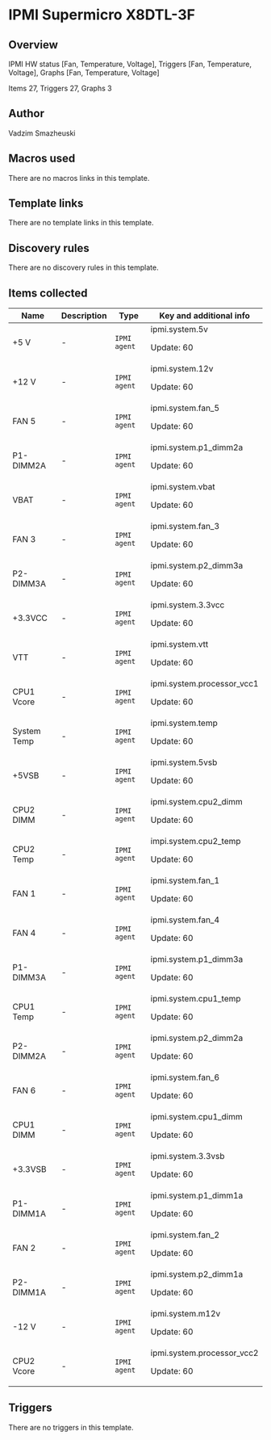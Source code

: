 # IPMI Supermicro X8DTL-3F

## Overview

IPMI HW status [Fan, Temperature, Voltage], Triggers [Fan, Temperature, Voltage], Graphs [Fan, Temperature, Voltage]


Items 27, Triggers 27, Graphs 3



## Author

Vadzim Smazheuski

## Macros used

There are no macros links in this template.

## Template links

There are no template links in this template.

## Discovery rules

There are no discovery rules in this template.

## Items collected

|Name|Description|Type|Key and additional info|
|----|-----------|----|----|
|+5 V|<p>-</p>|`IPMI agent`|ipmi.system.5v<p>Update: 60</p>|
|+12 V|<p>-</p>|`IPMI agent`|ipmi.system.12v<p>Update: 60</p>|
|FAN 5|<p>-</p>|`IPMI agent`|ipmi.system.fan_5<p>Update: 60</p>|
|P1-DIMM2A|<p>-</p>|`IPMI agent`|ipmi.system.p1_dimm2a<p>Update: 60</p>|
|VBAT|<p>-</p>|`IPMI agent`|ipmi.system.vbat<p>Update: 60</p>|
|FAN 3|<p>-</p>|`IPMI agent`|ipmi.system.fan_3<p>Update: 60</p>|
|P2-DIMM3A|<p>-</p>|`IPMI agent`|ipmi.system.p2_dimm3a<p>Update: 60</p>|
|+3.3VCC|<p>-</p>|`IPMI agent`|ipmi.system.3.3vcc<p>Update: 60</p>|
|VTT|<p>-</p>|`IPMI agent`|ipmi.system.vtt<p>Update: 60</p>|
|CPU1 Vcore|<p>-</p>|`IPMI agent`|ipmi.system.processor_vcc1<p>Update: 60</p>|
|System Temp|<p>-</p>|`IPMI agent`|ipmi.system.temp<p>Update: 60</p>|
|+5VSB|<p>-</p>|`IPMI agent`|ipmi.system.5vsb<p>Update: 60</p>|
|CPU2 DIMM|<p>-</p>|`IPMI agent`|ipmi.system.cpu2_dimm<p>Update: 60</p>|
|CPU2 Temp|<p>-</p>|`IPMI agent`|impi.system.cpu2_temp<p>Update: 60</p>|
|FAN 1|<p>-</p>|`IPMI agent`|ipmi.system.fan_1<p>Update: 60</p>|
|FAN 4|<p>-</p>|`IPMI agent`|ipmi.system.fan_4<p>Update: 60</p>|
|P1-DIMM3A|<p>-</p>|`IPMI agent`|ipmi.system.p1_dimm3a<p>Update: 60</p>|
|CPU1 Temp|<p>-</p>|`IPMI agent`|ipmi.system.cpu1_temp<p>Update: 60</p>|
|P2-DIMM2A|<p>-</p>|`IPMI agent`|ipmi.system.p2_dimm2a<p>Update: 60</p>|
|FAN 6|<p>-</p>|`IPMI agent`|ipmi.system.fan_6<p>Update: 60</p>|
|CPU1 DIMM|<p>-</p>|`IPMI agent`|ipmi.system.cpu1_dimm<p>Update: 60</p>|
|+3.3VSB|<p>-</p>|`IPMI agent`|ipmi.system.3.3vsb<p>Update: 60</p>|
|P1-DIMM1A|<p>-</p>|`IPMI agent`|ipmi.system.p1_dimm1a<p>Update: 60</p>|
|FAN 2|<p>-</p>|`IPMI agent`|ipmi.system.fan_2<p>Update: 60</p>|
|P2-DIMM1A|<p>-</p>|`IPMI agent`|ipmi.system.p2_dimm1a<p>Update: 60</p>|
|-12 V|<p>-</p>|`IPMI agent`|ipmi.system.m12v<p>Update: 60</p>|
|CPU2 Vcore|<p>-</p>|`IPMI agent`|ipmi.system.processor_vcc2<p>Update: 60</p>|
## Triggers

There are no triggers in this template.

